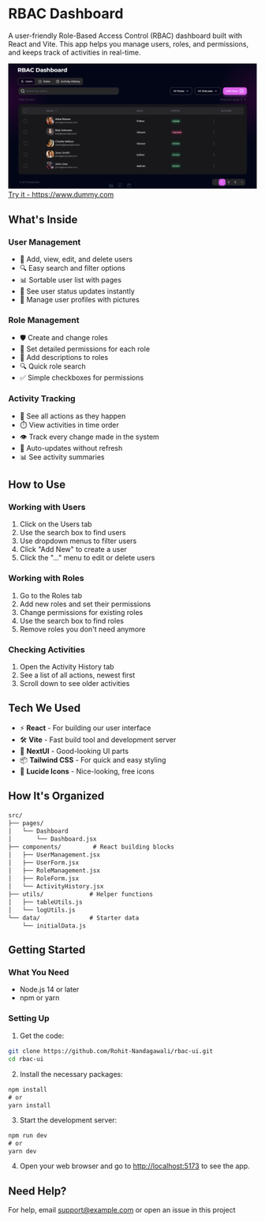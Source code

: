 # RBAC Dashboard

A user-friendly Role-Based Access Control (RBAC) dashboard built with React and Vite. This app helps you manage users, roles, and permissions, and keeps track of activities in real-time.

![RBAC Dashboard Preview](./public/rbac.PNG)
[Try it - https://www.dummy.com ](https://www.dummy.com)


## What's Inside

### User Management
- 👥 Add, view, edit, and delete users
- 🔍 Easy search and filter options
- 📊 Sortable user list with pages
- 🔄 See user status updates instantly
- 👤 Manage user profiles with pictures

### Role Management
- 🛡️ Create and change roles
- 🔐 Set detailed permissions for each role
- 📝 Add descriptions to roles
- 🔍 Quick role search
- ✅ Simple checkboxes for permissions

### Activity Tracking
- 📜 See all actions as they happen
- ⏱️ View activities in time order
- 👁️ Track every change made in the system
- 🔄 Auto-updates without refresh
- 📊 See activity summaries


## How to Use

### Working with Users

1. Click on the Users tab
2. Use the search box to find users
3. Use dropdown menus to filter users
4. Click "Add New" to create a user
5. Click the "..." menu to edit or delete users


### Working with Roles

1. Go to the Roles tab
2. Add new roles and set their permissions
3. Change permissions for existing roles
4. Use the search box to find roles
5. Remove roles you don't need anymore


### Checking Activities

1. Open the Activity History tab
2. See a list of all actions, newest first
3. Scroll down to see older activities



## Tech We Used

- ⚡ **React** - For building our user interface
- 🛠️ **Vite** - Fast build tool and development server
- 💅 **NextUI** - Good-looking UI parts
- 📦 **Tailwind CSS** - For quick and easy styling
- 🎨 **Lucide Icons** - Nice-looking, free icons

## How It's Organized
```
src/
├── pages/ 
│   └── Dashboard
│       └── Dashboard.jsx
├── components/         # React building blocks
│   ├── UserManagement.jsx
│   ├── UserForm.jsx
│   ├── RoleManagement.jsx
│   ├── RoleForm.jsx
│   └── ActivityHistory.jsx
├── utils/             # Helper functions
│   ├── tableUtils.js
│   └── logUtils.js
└── data/              # Starter data
    └── initialData.js

```

## Getting Started

### What You Need

- Node.js 14 or later
- npm or yarn

### Setting Up

1. Get the code:
```bash
git clone https://github.com/Rohit-Nandagawali/rbac-ui.git
cd rbac-ui
```

2. Install the necessary packages:


```shellscript
npm install
# or
yarn install
```

3. Start the development server:


```shellscript
npm run dev
# or
yarn dev
```

4. Open your web browser and go to [http://localhost:5173](http://localhost:5173) to see the app.




## Need Help?

For help, email [support@example.com](mailto:support@example.com) or open an issue in this project